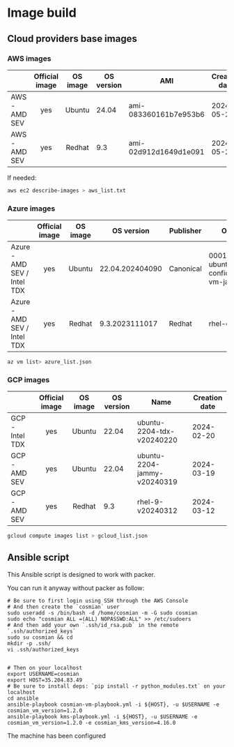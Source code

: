 # Image build

## Cloud providers base images

### AWS images

|               | Official image | OS image | OS version | AMI                   | Creation date |
| :------------ | :------------: | :------: | ---------- | --------------------- | ------------- |
| AWS - AMD SEV |      yes       |  Ubuntu  | 24.04      | ami-083360161b7e953b6 | 2024-05-27    |
| AWS - AMD SEV |      yes       |  Redhat  | 9.3        | ami-02d912d1649d1e091 | 2024-05-27    |

If needed:

```sh
aws ec2 describe-images > aws_list.txt
```

### Azure images

|                             | Official image | OS image | OS version      | Publisher | Offer                                 | SKU             | Creation date |
| :-------------------------- | :------------: | :------: | --------------- | --------- | ------------------------------------- | --------------- | ------------- |
| Azure - AMD SEV / Intel TDX |      yes       |  Ubuntu  | 22.04.202404090 | Canonical | 0001-com-ubuntu-confidential-vm-jammy | 22_04-lts-cvm   | 2024-04-18    |
| Azure - AMD SEV / Intel TDX |      yes       |  Redhat  | 9.3.2023111017  | Redhat    | rhel-cvm                              | 9_3_cvm_sev_snp | 2024-04-18    |

```sh
az vm list> azure_list.json
```

### GCP images

|                 | Official image | OS image | OS version | Name                        | Creation date |
| :-------------- | :------------: | :------: | ---------- | --------------------------- | ------------- |
| GCP - Intel TDX |      yes       |  Ubuntu  | 22.04      | ubuntu-2204-tdx-v20240220   | 2024-02-20    |
| GCP - AMD SEV   |      yes       |  Ubuntu  | 22.04      | ubuntu-2204-jammy-v20240319 | 2024-03-19    |
| GCP - AMD SEV   |      yes       |  Redhat  | 9.3        | rhel-9-v20240312            | 2024-03-12    |

```sh
gcloud compute images list > gcloud_list.json
```

## Ansible script

This Ansible script is designed to work with packer.

You can run it anyway without packer as follow:

```console
# Be sure to first login using SSH through the AWS Console
# And then create the `cosmian` user
sudo useradd -s /bin/bash -d /home/cosmian -m -G sudo cosmian
sudo echo "cosmian ALL =(ALL) NOPASSWD:ALL" >> /etc/sudoers
# And then add your own `.ssh/id_rsa.pub` in the remote `.ssh/authorized_keys`
sudo su cosmian && cd
mkdir -p .ssh/
vi .ssh/authorized_keys


# Then on your localhost
export USERNAME=cosmian
export HOST=35.204.83.49
# Be sure to install deps: `pip install -r python_modules.txt` on your localhost
cd ansible
ansible-playbook cosmian-vm-playbook.yml -i ${HOST}, -u $USERNAME -e cosmian_vm_version=1.2.0
ansible-playbook kms-playbook.yml -i ${HOST}, -u $USERNAME -e cosmian_vm_version=1.2.0 -e cosmian_kms_version=4.16.0
```

The machine has been configured
